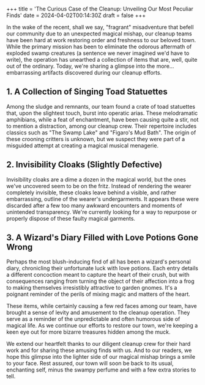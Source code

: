 +++
title = 'The Curious Case of the Cleanup: Unveiling Our Most Peculiar Finds'
date = 2024-04-02T00:14:30Z
draft = false
+++

In the wake of the recent, shall we say, "fragrant" misadventure that befell our community due to an unexpected magical mishap, our cleanup teams have been hard at work restoring order and freshness to our beloved town. While the primary mission has been to eliminate the odorous aftermath of exploded swamp creatures (a sentence we never imagined we'd have to write), the operation has unearthed a collection of items that are, well, quite out of the ordinary. Today, we're sharing a glimpse into the more... embarrassing artifacts discovered during our cleanup efforts.

## 1. A Collection of Singing Toad Statuettes

Among the sludge and remnants, our team found a crate of toad statuettes that, upon the slightest touch, burst into operatic arias. These melodramatic amphibians, while a feat of enchantment, have been causing quite a stir, not to mention a distraction, among our cleanup crew. Their repertoire includes classics such as "The Swamp Lake" and "Figaro's Mud Bath". The origin of these crooning critters is unknown, but we suspect they were part of a misguided attempt at creating a magical musical menagerie.

## 2. Invisibility Cloaks (Slightly Defective)

Invisibility cloaks are a dime a dozen in the magical world, but the ones we've uncovered seem to be on the fritz. Instead of rendering the wearer completely invisible, these cloaks leave behind a visible, and rather embarrassing, outline of the wearer's undergarments. It appears these were discarded after a few too many awkward encounters and moments of unintended transparency. We're currently looking for a way to repurpose or properly dispose of these faulty magical garments.

## 3. A Wizard's Diary Filled with Love Potions Gone Wrong

Perhaps the most blush-inducing find of all has been a wizard's personal diary, chronicling their unfortunate luck with love potions. Each entry details a different concoction meant to capture the heart of their crush, but with consequences ranging from turning the object of their affection into a frog to making themselves irresistibly attractive to garden gnomes. It's a poignant reminder of the perils of mixing magic and matters of the heart.

These items, while certainly causing a few red faces among our team, have brought a sense of levity and amusement to the cleanup operation. They serve as a reminder of the unpredictable and often humorous side of magical life. As we continue our efforts to restore our town, we're keeping a keen eye out for more bizarre treasures hidden among the muck.

We extend our heartfelt thanks to our diligent cleanup crew for their hard work and for sharing these amusing finds with us. And to our readers, we hope this glimpse into the lighter side of our magical mishap brings a smile to your face. Rest assured, our town will soon be back to its usual, enchanting self, minus the swampy perfume and with a few extra stories to tell.
